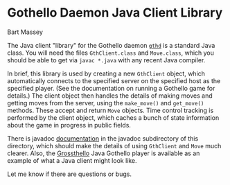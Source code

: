 # Gothello Daemon Java Client Library
Bart Massey

The Java client "library" for the Gothello daemon
[`gthd`](http://github.com/pdx-cs-ai/gothello-gthd) is a
standard Java class.  You will need the files
`GthClient.class` and `Move.class`, which you should be able
to get via `javac *.java` with any recent Java compiler.

In brief, this library is used by creating a new `GthClient` object,
which automatically connects to the specified server on the
specified host as the specified player.  (See the
documentation on running a Gothello game for details.)  The
client object then handles the details of making moves and
getting moves from the server, using the `make_move()` and
`get_move()` methods.  These accept and return `Move` objects.
Time control tracking is performed by the client object,
which caches a bunch of state information about the game
in progress in public fields.

There is javadoc [documentation](javadoc/index.html) in the
javadoc subdirectory of this directory, which should make
the details of using `GthClient` and `Move` much clearer.
Also, the
[Grossthello](http://github.com/pdx-cs-ai/gothello-grossthello)
Java Gothello player is available as an example of what a
Java client might look like.

Let me know if there are questions or bugs.
